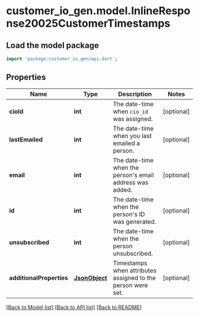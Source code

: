 # customer_io_gen.model.InlineResponse20025CustomerTimestamps

## Load the model package
```dart
import 'package:customer_io_gen/api.dart';
```

## Properties
Name | Type | Description | Notes
------------ | ------------- | ------------- | -------------
**cioId** | **int** | The date-time when `cio_id` was assigned. | [optional] 
**lastEmailed** | **int** | The date-time when you last emailed a person. | [optional] 
**email** | **int** | The date-time when the person's email address was added. | [optional] 
**id** | **int** | The date-time when the person's ID was generated. | [optional] 
**unsubscribed** | **int** | The date-time when the person unsubscribed. | [optional] 
**additionalProperties** | [**JsonObject**](.md) | Timestamps when attributes assigned to the person were set. | [optional] 

[[Back to Model list]](../README.md#documentation-for-models) [[Back to API list]](../README.md#documentation-for-api-endpoints) [[Back to README]](../README.md)


